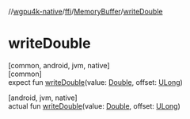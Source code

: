 //[wgpu4k-native](../../../index.md)/[ffi](../index.md)/[MemoryBuffer](index.md)/[writeDouble](write-double.md)

# writeDouble

[common, android, jvm, native]\
[common]\
expect fun [writeDouble](write-double.md)(value: [Double](https://kotlinlang.org/api/core/kotlin-stdlib/kotlin/-double/index.html), offset: [ULong](https://kotlinlang.org/api/core/kotlin-stdlib/kotlin/-u-long/index.html))

[android, jvm, native]\
actual fun [writeDouble](write-double.md)(value: [Double](https://kotlinlang.org/api/core/kotlin-stdlib/kotlin/-double/index.html), offset: [ULong](https://kotlinlang.org/api/core/kotlin-stdlib/kotlin/-u-long/index.html))